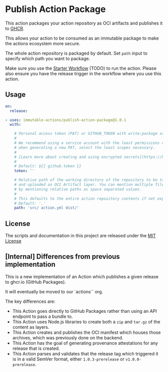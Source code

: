 # Publish Action Package

This action packages your action repository as OCI artifacts and publishes it to [GHCR](ghcr.io).

This allows your action to be consumed as an immutable package to make the actions ecosystem more secure.

The whole action repository is packaged by default. Set `path` input to specify which path you want to package.

Make sure you use the [Starter Workflow](https://github.com/actions-on-packages/.github) (TODO) to run the action.
Please also ensure you have the release trigger in the workflow where you use this action.

## Usage

<!-- start usage -->
```yaml
on:
  release:

- uses: immutable-actions/publish-action-package@1.0.1
  with:

    # Personal access token (PAT) or GITHUB_TOKEN with write:package scope used to upload the package to GHCR. The GITHUB_TOKEN is taken by default.
    #
    # We recommend using a service account with the least permissions necessary. Also
    # when generating a new PAT, select the least scopes necessary.
    #
    # [Learn more about creating and using encrypted secrets](https://help.github.com/en/actions/automating-your-workflow-with-github-actions/creating-and-using-encrypted-secrets)
    #
    # Default: ${{ github.token }}
    token: ''

    # Relative path of the working directory of the repository to be tar archived
    # and uploaded as OCI Artifact layer. You can mention multiple files/folders
    # by mentioning relative paths as space separated values.
    #
    # This defaults to the entire action repository contents if not explicitly defined.
    # Default: '.'
    path: 'src/ action.yml dist/'


```
<!-- end usage -->

## License

The scripts and documentation in this project are released under the [MIT License](LICENSE)

## [Internal] Differences from previous implementation

This is a new implementation of an Action which publishes a given release to ghcr.io (GitHub Packages).

It will eventually be moved to our `actions`` org.

The key differences are:

- This Action goes directly to GitHub Packages rather than using an API endpoint to pass a bundle to.
- This Action uses Node.js libraries to create both a `zip` and `tar.gz` of the content as layers.
- This Action creates and publishes the OCI manifest which houses those archives, which was previously done on the backend.
- This Action has the goal of generating provenance attestations for any release that is created.
- This Action parses and validates that the release tag which triggered it is in a valid SemVer format, either `1.0.3-prerelease` or `v1.0.0-prerelease`.
